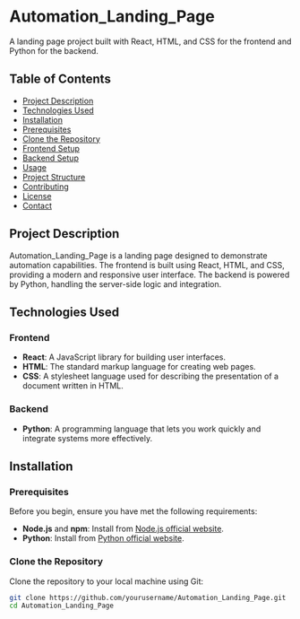 # Automation_Landing_Page

A landing page project built with React, HTML, and CSS for the frontend and Python for the backend.

## Table of Contents

- [Project Description](#project-description)
- [Technologies Used](#technologies-used)
- [Installation](#installation)
- [Prerequisites](#prerequisites)
- [Clone the Repository](#clone-the-repository)
- [Frontend Setup](#frontend-setup)
- [Backend Setup](#backend-setup)
- [Usage](#usage)
- [Project Structure](#project-structure)
- [Contributing](#contributing)
- [License](#license)
- [Contact](#contact)

## Project Description

Automation_Landing_Page is a landing page designed to demonstrate automation capabilities. The frontend is built using React, HTML, and CSS, providing a modern and responsive user interface. The backend is powered by Python, handling the server-side logic and integration.

## Technologies Used

### Frontend
- **React**: A JavaScript library for building user interfaces.
- **HTML**: The standard markup language for creating web pages.
- **CSS**: A stylesheet language used for describing the presentation of a document written in HTML.

### Backend
- **Python**: A programming language that lets you work quickly and integrate systems more effectively.

## Installation

### Prerequisites

Before you begin, ensure you have met the following requirements:
- **Node.js** and **npm**: Install from [Node.js official website](https://nodejs.org/).
- **Python**: Install from [Python official website](https://www.python.org/).

### Clone the Repository

Clone the repository to your local machine using Git:

```bash
git clone https://github.com/yourusername/Automation_Landing_Page.git
cd Automation_Landing_Page

